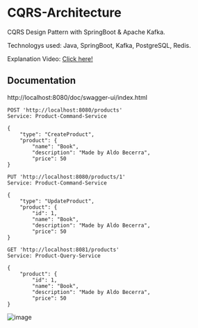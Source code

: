 
# CQRS-Architecture

CQRS Design Pattern with SpringBoot & Apache Kafka.

Technologys used: Java, SpringBoot, Kafka, PostgreSQL, Redis.

Explanation Video: [Click here!](https://www.youtube.com/watch?v=TJYcRRTPAFs&t=1s)


## Documentation

http://localhost:8080/doc/swagger-ui/index.html


```http
POST 'http://localhost:8080/products'
Service: Product-Command-Service

{
    "type": "CreateProduct",
    "product": {
        "name": "Book",
        "description": "Made by Aldo Becerra",
        "price": 50
}
```

```http
PUT 'http://localhost:8080/products/1'
Service: Product-Command-Service

{
    "type": "UpdateProduct",
    "product": {
        "id": 1,
        "name": "Book",
        "description": "Made by Aldo Becerra",
        "price": 50
}
```

```http
GET 'http://localhost:8081/products'
Service: Product-Query-Service

{
    "product": {
        "id": 1,
        "name": "Book",
        "description": "Made by Aldo Becerra",
        "price": 50
}
```

![image](https://github.com/user-attachments/assets/89426939-94b4-4dcb-bfbf-bea10018a5d4)


